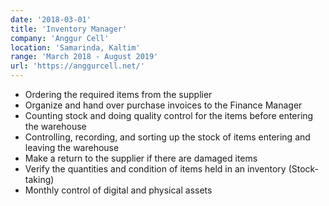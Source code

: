 ```yaml
---
date: '2018-03-01'
title: 'Inventory Manager'
company: 'Anggur Cell'
location: 'Samarinda, Kaltim'
range: 'March 2018 - August 2019'
url: 'https://anggurcell.net/'
---
```


- Ordering the required items from the supplier
- Organize and hand over purchase invoices to the Finance Manager
- Counting stock and doing quality control for the items before entering the warehouse
- Controlling, recording, and sorting up the stock of items entering and leaving the warehouse
- Make a return to the supplier if there are damaged items
- Verify the quantities and condition of items held in an inventory (Stock-taking)
- Monthly control of digital and physical assets
